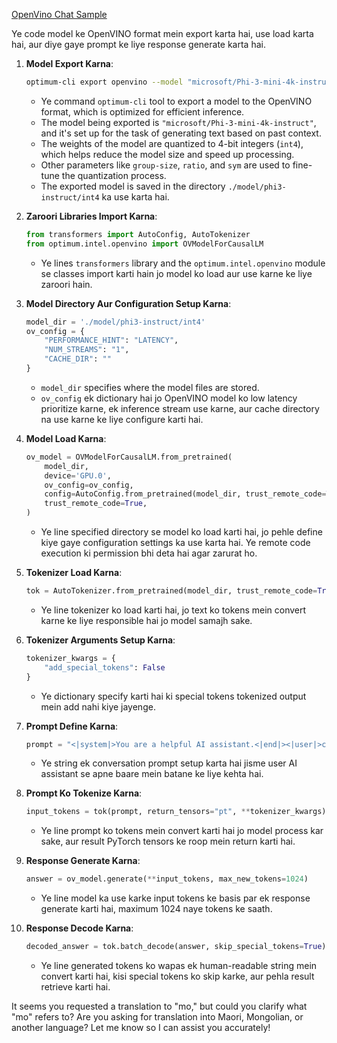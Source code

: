 <!--
CO_OP_TRANSLATOR_METADATA:
{
  "original_hash": "5621d23b682762686e0eccc7ce8bd9ec",
  "translation_date": "2025-04-04T12:22:34+00:00",
  "source_file": "md\\02.Application\\01.TextAndChat\\Phi3\\E2E_OpenVino_Chat.md",
  "language_code": "mo"
}
-->
[OpenVino Chat Sample](../../../../../../code/06.E2E/E2E_OpenVino_Chat_Phi3-instruct.ipynb)

Ye code model ke OpenVINO format mein export karta hai, use load karta hai, aur diye gaye prompt ke liye response generate karta hai.

1. **Model Export Karna**:
   ```bash
   optimum-cli export openvino --model "microsoft/Phi-3-mini-4k-instruct" --task text-generation-with-past --weight-format int4 --group-size 128 --ratio 0.6 --sym --trust-remote-code ./model/phi3-instruct/int4
   ```
   - Ye command `optimum-cli` tool to export a model to the OpenVINO format, which is optimized for efficient inference.
   - The model being exported is `"microsoft/Phi-3-mini-4k-instruct"`, and it's set up for the task of generating text based on past context.
   - The weights of the model are quantized to 4-bit integers (`int4`), which helps reduce the model size and speed up processing.
   - Other parameters like `group-size`, `ratio`, and `sym` are used to fine-tune the quantization process.
   - The exported model is saved in the directory `./model/phi3-instruct/int4` ka use karta hai.

2. **Zaroori Libraries Import Karna**:
   ```python
   from transformers import AutoConfig, AutoTokenizer
   from optimum.intel.openvino import OVModelForCausalLM
   ```
   - Ye lines `transformers` library and the `optimum.intel.openvino` module se classes import karti hain jo model ko load aur use karne ke liye zaroori hain.

3. **Model Directory Aur Configuration Setup Karna**:
   ```python
   model_dir = './model/phi3-instruct/int4'
   ov_config = {
       "PERFORMANCE_HINT": "LATENCY",
       "NUM_STREAMS": "1",
       "CACHE_DIR": ""
   }
   ```
   - `model_dir` specifies where the model files are stored.
   - `ov_config` ek dictionary hai jo OpenVINO model ko low latency prioritize karne, ek inference stream use karne, aur cache directory na use karne ke liye configure karti hai.

4. **Model Load Karna**:
   ```python
   ov_model = OVModelForCausalLM.from_pretrained(
       model_dir,
       device='GPU.0',
       ov_config=ov_config,
       config=AutoConfig.from_pretrained(model_dir, trust_remote_code=True),
       trust_remote_code=True,
   )
   ```
   - Ye line specified directory se model ko load karti hai, jo pehle define kiye gaye configuration settings ka use karta hai. Ye remote code execution ki permission bhi deta hai agar zarurat ho.

5. **Tokenizer Load Karna**:
   ```python
   tok = AutoTokenizer.from_pretrained(model_dir, trust_remote_code=True)
   ```
   - Ye line tokenizer ko load karti hai, jo text ko tokens mein convert karne ke liye responsible hai jo model samajh sake.

6. **Tokenizer Arguments Setup Karna**:
   ```python
   tokenizer_kwargs = {
       "add_special_tokens": False
   }
   ```
   - Ye dictionary specify karti hai ki special tokens tokenized output mein add nahi kiye jayenge.

7. **Prompt Define Karna**:
   ```python
   prompt = "<|system|>You are a helpful AI assistant.<|end|><|user|>can you introduce yourself?<|end|><|assistant|>"
   ```
   - Ye string ek conversation prompt setup karta hai jisme user AI assistant se apne baare mein batane ke liye kehta hai.

8. **Prompt Ko Tokenize Karna**:
   ```python
   input_tokens = tok(prompt, return_tensors="pt", **tokenizer_kwargs)
   ```
   - Ye line prompt ko tokens mein convert karti hai jo model process kar sake, aur result PyTorch tensors ke roop mein return karti hai.

9. **Response Generate Karna**:
   ```python
   answer = ov_model.generate(**input_tokens, max_new_tokens=1024)
   ```
   - Ye line model ka use karke input tokens ke basis par ek response generate karti hai, maximum 1024 naye tokens ke saath.

10. **Response Decode Karna**:
    ```python
    decoded_answer = tok.batch_decode(answer, skip_special_tokens=True)[0]
    ```
    - Ye line generated tokens ko wapas ek human-readable string mein convert karti hai, kisi special tokens ko skip karke, aur pehla result retrieve karti hai.

It seems you requested a translation to "mo," but could you clarify what "mo" refers to? Are you asking for translation into Maori, Mongolian, or another language? Let me know so I can assist you accurately!